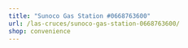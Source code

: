 ```yaml
---
title: "Sunoco Gas Station #0668763600"
url: /las-cruces/sunoco-gas-station-0668763600/
shop: convenience
---
```

